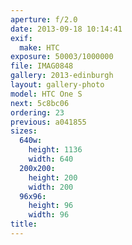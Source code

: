 ```yaml
---
aperture: f/2.0
date: 2013-09-18 10:14:41
exif:
  make: HTC
exposure: 50003/1000000
file: IMAG0848
gallery: 2013-edinburgh
layout: gallery-photo
model: HTC One S
next: 5c8bc06
ordering: 23
previous: a041855
sizes:
  640w:
    height: 1136
    width: 640
  200x200:
    height: 200
    width: 200
  96x96:
    height: 96
    width: 96
title: 
---
```

